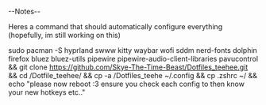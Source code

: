 --Notes--

Heres a command that should automatically configure everything (hopefully, im still working on this)

sudo pacman -S hyprland swww kitty waybar wofi sddm nerd-fonts dolphin firefox bluez bluez-utils pipewire pipewire-audio-client-libraries pavucontrol && git clone https://github.com/Skye-The-Time-Beast/Dotfiles_teehee.git && cd /Dotfile_teehee/ && cp -a /Dotfiles_teehe ~/.config && cp .zshrc ~/ && echo "please now reboot :3 ensure you check each config to then know your new hotkeys etc.."